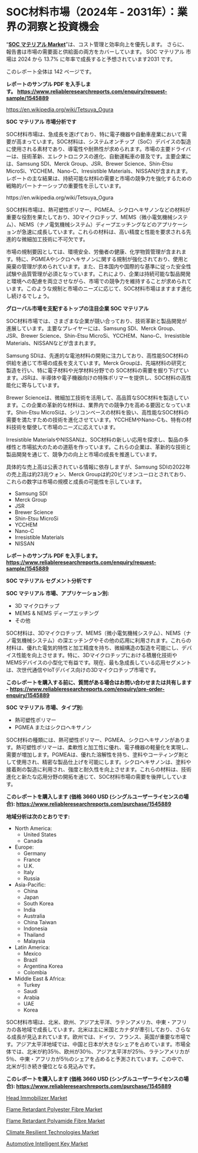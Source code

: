 <p><h1>SOC材料市場（2024年 - 2031年）：業界の洞察と投資機会</h1></p><p>&ldquo;<strong><a href="https://www.reliableresearchreports.com/global-soc-materials-market-r1545889">SOC マテリアル Market</a></strong>&rdquo;は、コスト管理と効率向上を優先します。 さらに、報告書は市場の需要面と供給面の両方をカバーしています。 SOC マテリアル 市場は 2024 から 13.7% に年率で成長すると予想されています2031 です。</p>
<p>このレポート全体は 142 ページです。</p>
<p><strong>レポートのサンプル PDF を入手します。&nbsp;<a href="https://www.reliableresearchreports.com/enquiry/request-sample/1545889">https://www.reliableresearchreports.com/enquiry/request-sample/1545889</a></strong></p>
<p><a href="https://en.wikipedia.org/wiki/Tetsuya_Ogura">https://en.wikipedia.org/wiki/Tetsuya_Ogura</a></p>
<p><strong>SOC マテリアル 市場分析です</strong></p>
<p><p>SOC材料市場は、急成長を遂げており、特に電子機器や自動車産業において需要が高まっています。SOC材料は、システムオンチップ（SoC）デバイスの製造に使用される素材であり、導電性や耐熱性が求められます。市場の主要ドライバーは、技術革新、エレクトロニクスの進化、自動運転車の普及です。主要企業には、Samsung SDI、Merck Group、JSR、Brewer Science、Shin-Etsu MicroSi、YCCHEM、Nano-C、Irresistible Materials、NISSANが含まれます。レポートの主な結果は、持続可能な材料の需要と市場の競争力を強化するための戦略的パートナーシップの重要性を示しています。</p></p>
<p>https://en.wikipedia.org/wiki/Tetsuya_Ogura</p>
<p><p>SOC材料市場は、熱可塑性ポリマー、PGMEA、シクロヘキサノンなどの材料が重要な役割を果たしており、3Dマイクロチップ、MEMS（微小電気機械システム）、NEMS（ナノ電気機械システム）ディープエッチングなどのアプリケーションが急速に成長しています。これらの材料は、高い精度と性能を要求される先進的な微細加工技術に不可欠です。</p><p>市場の規制要因としては、環境安全、労働者の健康、化学物質管理が含まれます。特に、PGMEAやシクロヘキサノンに関する規制が強化されており、使用と廃棄の管理が求められています。また、日本国内や国際的な基準に従った安全性試験や品質管理が必須となっています。これにより、企業は持続可能な製品開発と環境への配慮を両立させながら、市場での競争力を維持することが求められています。このような規制と市場のニーズに応じて、SOC材料市場はますます進化し続けるでしょう。</p></p>
<p><strong>グローバル市場を支配するトップの注目企業 SOC マテリアル</strong></p>
<p><p>SOC材料市場では、さまざまな企業が競い合っており、技術革新と製品開発が進展しています。主要なプレイヤーには、Samsung SDI、Merck Group、JSR、Brewer Science、Shin-Etsu MicroSi、YCCHEM、Nano-C、Irresistible Materials、NISSANなどが含まれます。</p><p>Samsung SDIは、先進的な電池材料の開発に注力しており、高性能SOC材料の供給を通じて市場の成長を支えています。Merck Groupは、先端材料の研究と製造を行い、特に電子材料や光学材料分野での SOC材料の需要を掘り下げています。JSRは、半導体や電子機器向けの特殊ポリマーを提供し、SOC材料の高性能化に寄与しています。</p><p>Brewer Scienceは、微細加工技術を活用して、高品質なSOC材料を製造しています。この企業の革新的な材料は、業界内での競争力を高める要因となっています。Shin-Etsu MicroSiは、シリコンベースの材料を扱い、高性能なSOC材料の需要を満たすための技術を進化させています。YCCHEMやNano-Cも、特有の材料技術を駆使して市場のニーズに応えています。</p><p>Irresistible MaterialsやNISSANは、SOC材料の新しい応用を探求し、製品の多様性と市場拡大のための道筋を作っています。これらの企業は、革新的な技術と製品開発を通じて、競争力の向上と市場の成長を推進しています。</p><p>具体的な売上高は公表されている情報に依存しますが、Samsung SDIの2022年の売上高は約23兆ウォン、Merck Groupは約20ビリオンユーロとされており、これらの数字は市場の規模と成長の可能性を示しています。</p></p>
<p><ul><li>Samsung SDI</li><li>Merck Group</li><li>JSR</li><li>Brewer Science</li><li>Shin-Etsu MicroSi</li><li>YCCHEM</li><li>Nano-C</li><li>Irresistible Materials</li><li>NISSAN</li></ul></p>
<p><strong>レポートのサンプル PDF を入手します。 <a href="https://www.reliableresearchreports.com/enquiry/request-sample/1545889">https://www.reliableresearchreports.com/enquiry/request-sample/1545889</a></strong></p>
<p><strong>SOC マテリアル セグメント分析です</strong></p>
<p><strong>SOC マテリアル 市場、アプリケーション別:</strong></p>
<p><ul><li>3D マイクロチップ</li><li>MEMS & NEMS ディープエッチング</li><li>その他</li></ul></p>
<p><p>SOC材料は、3Dマイクロチップ、MEMS（微小電気機械システム）、NEMS（ナノ電気機械システム）の深エッチングやその他の応用に利用されます。これらの材料は、優れた電気的特性と加工精度を持ち、微細構造の製造を可能にし、デバイス性能を向上させます。特に、3Dマイクロチップにおける積層化技術やMEMSデバイスの小型化で有益です。現在、最も急成長している応用セグメントは、次世代通信やIoTデバイス向けの3Dマイクロチップ市場です。</p></p>
<p><strong>このレポートを購入する前に、質問がある場合はお問い合わせまたは共有します - <a href="https://www.reliableresearchreports.com/enquiry/pre-order-enquiry/1545889">https://www.reliableresearchreports.com/enquiry/pre-order-enquiry/1545889</a></strong></p>
<p><strong>SOC マテリアル 市場、タイプ別:</strong></p>
<p><ul><li>熱可塑性ポリマー</li><li>PGMEA またはシクロヘキサノン</li></ul></p>
<p><p>SOC材料の種類には、熱可塑性ポリマー、PGMEA、シクロヘキサノンがあります。熱可塑性ポリマーは、柔軟性と加工性に優れ、電子機器の軽量化を実現し、需要が増加します。PGMEAは、優れた溶解性を持ち、塗料やコーティング剤として使用され、精密な製品仕上げを可能にします。シクロヘキサノンは、塗料や接着剤の製造に利用され、強度と耐久性を向上させます。これらの材料は、技術進化と新たな応用分野の開拓を通じて、SOC材料市場の需要を後押ししています。</p></p>
<p><strong>このレポートを購入します (価格 3660 USD (シングルユーザーライセンスの場合): <a href="https://www.reliableresearchreports.com/purchase/1545889">https://www.reliableresearchreports.com/purchase/1545889</a></strong></p>
<p><strong>地域分析は次のとおりです:</strong></p>
<p><ul>
    <li>
        North America:
        <ul>
            <li>United States</li>
            <li>Canada</li>
        </ul>
    </li>
    <li>
        Europe:
        <ul>
            <li>Germany</li>
            <li>France</li>
            <li>U.K.</li>
            <li>Italy</li>
            <li>Russia</li>
        </ul>
    </li>
    <li>
        Asia-Pacific:
        <ul>
            <li>China</li>
            <li>Japan</li>
            <li>South Korea</li>
            <li>India</li>
            <li>Australia</li>
            <li>China Taiwan</li>
            <li>Indonesia</li>
            <li>Thailand</li>
            <li>Malaysia</li>
        </ul>
    </li>
    <li>
        Latin America:
        <ul>
            <li>Mexico</li>
            <li>Brazil</li>
            <li>Argentina Korea</li>
            <li>Colombia</li>
        </ul>
    </li>
    <li>
        Middle East & Africa:
        <ul>
            <li>Turkey</li>
            <li>Saudi</li>
            <li>Arabia</li>
            <li>UAE</li>
            <li>Korea</li>
        </ul>
    </li>
    </ul></p>
<p><p>SOC材料市場は、北米、欧州、アジア太平洋、ラテンアメリカ、中東・アフリカの各地域で成長しています。北米は主に米国とカナダが牽引しており、さらなる成長が見込まれています。欧州では、ドイツ、フランス、英国が重要な市場です。アジア太平洋地域では、中国と日本が大きなシェアを占めています。市場全体では、北米が約35％、欧州が30％、アジア太平洋が25％、ラテンアメリカが5％、中東・アフリカが5％のシェアを占めると予測されています。この中で、北米が引き続き優位となる見込みです。</p></p>
<p><strong>このレポートを購入します (価格 3660 USD (シングルユーザーライセンスの場合): <a href="https://www.reliableresearchreports.com/purchase/1545889">https://www.reliableresearchreports.com/purchase/1545889</a></strong></p>
<p><p><a href="https://www.linkedin.com/pulse/head-immobilizer-market-global-regional-analysis-2024-2031-lcgpc?trackingId=GgsipA9oRtSYFw7Eyo22hw%3D%3D">Head Immobilizer Market</a></p><p><a href="https://issuu.com/reportprime-2/docs/flame-retardant-polyester-fibre-mar_7827792eaaeaa6">Flame Retardant Polyester Fibre Market</a></p><p><a href="https://issuu.com/reportprime-2/docs/flame-retardant-polyamide-fibre-mar_10a6f228f462a8">Flame Retardant Polyamide Fibre Market</a></p><p><a href="https://www.linkedin.com/pulse/climate-resilient-technologies-market-analysis-report-global-fd0de?trackingId=H8tzeobOSXyPQ92qRnKrvA%3D%3D">Climate Resilient Technologies Market</a></p><p><a href="https://github.com/gulaimolin/Market-Research-Report-List-6/blob/main/automotive-intelligent-key-market.md">Automotive Intelligent Key Market</a></p></p>
